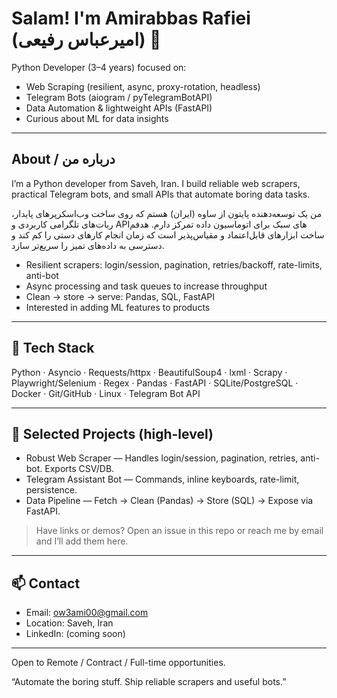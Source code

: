 # Salam! I'm Amirabbas Rafiei (امیرعباس رفیعی) 👋

Python Developer (3–4 years) focused on:
- Web Scraping (resilient, async, proxy-rotation, headless)
- Telegram Bots (aiogram / pyTelegramBotAPI)
- Data Automation & lightweight APIs (FastAPI)
- Curious about ML for data insights

---

## About / درباره من
I’m a Python developer from Saveh, Iran. I build reliable web scrapers, practical Telegram bots, and small APIs that automate boring data tasks.

من یک توسعه‌دهنده پایتون از ساوه (ایران) هستم که روی ساخت وب‌اسکرپرهای پایدار، ربات‌های تلگرامی کاربردی و APIهای سبک برای اتوماسیون داده تمرکز دارم. هدفم ساخت ابزارهای قابل‌اعتماد و مقیاس‌پذیر است که زمان انجام کارهای دستی را کم کند و دسترسی به داده‌های تمیز را سریع‌تر سازد.

- Resilient scrapers: login/session, pagination, retries/backoff, rate-limits, anti-bot
- Async processing and task queues to increase throughput
- Clean → store → serve: Pandas, SQL, FastAPI
- Interested in adding ML features to products

---

## 🔧 Tech Stack
Python · Asyncio · Requests/httpx · BeautifulSoup4 · lxml · Scrapy · Playwright/Selenium · Regex ·
Pandas · FastAPI · SQLite/PostgreSQL · Docker · Git/GitHub · Linux · Telegram Bot API

---

## 🧩 Selected Projects (high-level)
- Robust Web Scraper — Handles login/session, pagination, retries, anti-bot. Exports CSV/DB.
- Telegram Assistant Bot — Commands, inline keyboards, rate-limit, persistence.
- Data Pipeline — Fetch → Clean (Pandas) → Store (SQL) → Expose via FastAPI.

> Have links or demos? Open an issue in this repo or reach me by email and I’ll add them here.

---

## 📫 Contact
- Email: ow3ami00@gmail.com
- Location: Saveh, Iran
- LinkedIn: (coming soon)

---

Open to Remote / Contract / Full-time opportunities.

“Automate the boring stuff. Ship reliable scrapers and useful bots.”
